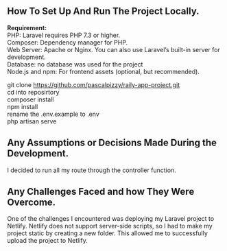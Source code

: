 ## **How To Set Up And Run The Project Locally.**</br>
**Requirement:**</br>
PHP: Laravel requires PHP 7.3 or higher.</br>
Composer: Dependency manager for PHP.</br>
Web Server: Apache or Nginx. You can also use Laravel’s built-in server for development.</br>
Database: no database was used for the project</br>
Node.js and npm: For frontend assets (optional, but recommended).</br>

git clone https://github.com/pascalpizzy/raily-app-project.git</br>
cd into reposirtory</br>
composer install</br>
npm install</br>
rename the .env.example to .env</br>
php artisan serve</br>


## **Any Assumptions or Decisions Made During the Development.**</br>
I decided to run all my route through the controller function.</br>



## **Any Challenges Faced and how They Were Overcome.**</br>
One of the challenges I encountered was deploying my Laravel project to Netlify. Netlify does not support server-side scripts, so I had to make my project static by creating a new folder. This allowed me to successfully upload the project to Netlify.
